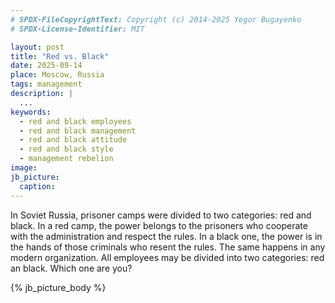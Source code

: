 ```yaml
---
# SPDX-FileCopyrightText: Copyright (c) 2014-2025 Yegor Bugayenko
# SPDX-License-Identifier: MIT

layout: post
title: "Red vs. Black"
date: 2025-09-14
place: Moscow, Russia
tags: management
description: |
  ...
keywords:
  - red and black employees
  - red and black management
  - red and black attitude
  - red and black style
  - management rebelion
image:
jb_picture:
  caption:
---
```


In Soviet Russia, prisoner camps were divided to two categories: red and black.
In a red camp, the power belongs to the prisoners who cooperate with the administration and respect the rules.
In a black one, the power is in the hands of those criminals who resent the rules.
The same happens in any modern organization.
All employees may be divided into two categories: red an black.
Which one are you?

<!--more-->

{% jb_picture_body %}

